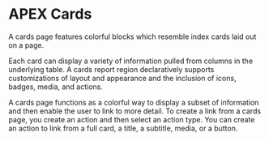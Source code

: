 # APEX Cards

A cards page features colorful blocks which resemble index cards laid out on a page.

Each card can display a variety of information pulled from columns in the underlying table. A cards report region declaratively supports customizations of layout and appearance and the inclusion of icons, badges, media, and actions.

A cards page functions as a colorful way to display a subset of information and then enable the user to link to more detail. To create a link from a cards page, you create an action and then select an action type. You can create an action to link from a full card, a title, a subtitle, media, or a button.